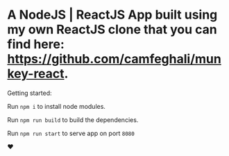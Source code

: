 # A NodeJS | ReactJS App built using my own ReactJS clone that you can find here: https://github.com/camfeghali/munkey-react.

Getting started:

Run `npm i` to install node modules.

Run `npm run build` to build the dependencies.

Run `npm run start` to serve app on port `8080`

:heart:
